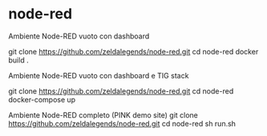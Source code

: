 # node-red

Ambiente Node-RED vuoto con dashboard

git clone https://github.com/zeldalegends/node-red.git
cd node-red
docker build .

Ambiente Node-RED vuoto con dashboard e TIG stack

git clone https://github.com/zeldalegends/node-red.git
cd node-red
docker-compose up

Ambiente Node-RED completo (PINK demo site)
git clone https://github.com/zeldalegends/node-red.git
cd node-red
sh run.sh
